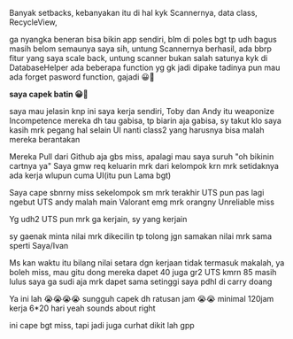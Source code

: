 Banyak setbacks, kebanyakan itu di hal kyk Scannernya, data class, RecycleView,

ga nyangka beneran bisa bikin app sendiri, blm di poles bgt tp udh bagus
masih belom semaunya saya sih, untung Scannernya berhasil,
ada bbrp fitur yang saya scale back, untung scanner bukan salah satunya
kyk di DatabaseHelper ada beberapa function yg gk jadi dipake
tadinya pun mau ada forget pasword function, gajadi 😀🙏

**saya capek batin 😀🙏**

saya mau jelasin knp ini saya kerja sendiri,
Toby dan Andy itu weaponize Incompetence
mereka dh tau gabisa, tp biarin aja gabisa,
sy takut klo saya kasih mrk pegang hal selain UI nanti class2 yang harusnya bisa malah mereka berantakan

Mereka Pull dari Github aja gbs miss, apalagi mau saya suruh "oh bikinin cartnya ya"
Saya gmw req keluarin mrk dari kelompok krn mrk setidaknya ada kerja
wlupun cuma UI(itu pun Lama bgt)

Saya cape sbnrny miss sekelompok sm mrk
terakhir UTS pun pas lagi ngebut UTS
andy malah main Valorant
emg mrk orangny Unreliable miss

Yg udh2 UTS pun mrk ga kerjain, sy yang kerjain

sy gaenak minta nilai mrk dikecilin tp tolong jgn samakan nilai mrk
sama sperti Saya/Ivan

Ms kan waktu itu bilang nilai setara dgn kerjaan tidak termasuk
makalah, ya boleh miss, mau gitu dong
mereka dapet 40 juga gr2 UTS kmrn 85 masih lulus
saya ga sudi aja mrk dapet sama setinggi saya pdhl di carry doang

Ya ini lah
😭😭😭😭
sungguh capek
dh ratusan jam 😭😭
minimal 120jam kerja
6*20 hari
yeah sounds about right


ini cape bgt miss,
tapi jadi juga
curhat dikit lah gpp
